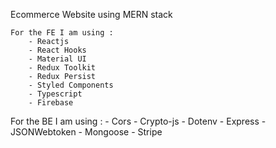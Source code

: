 Ecommerce Website using MERN stack

    For the FE I am using : 
        - Reactjs
        - React Hooks
        - Material UI
        - Redux Toolkit
        - Redux Persist
        - Styled Components
        - Typescript
        - Firebase
   
   For the BE I am using :
        - Cors
        - Crypto-js
        - Dotenv
        - Express
        - JSONWebtoken
        - Mongoose
        - Stripe
